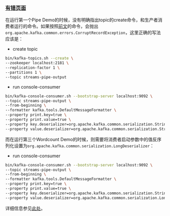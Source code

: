 ### [有错页面](http://kafka.apache.org/11/documentation/streams/tutorial)

在运行第一个Pipe Demo的时候，没有明确指出topic的create命令，和生产者消费者运行的命令。如果按照[前文](http://kafka.apache.org/11/documentation/streams/quickstart)的命令，会抛出`org.apache.kafka.common.errors.CorruptRecordException`，这里正确的写法应该是：

* create topic 
```bash
bin/kafka-topics.sh --create \
--zookeeper localhost:2181 \
--replication-factor 1 \
--partitions 1 \
--topic streams-pipe-output
```

* run console-consumer

```bash
bin/kafka-console-consumer.sh --bootstrap-server localhost:9092 \
--topic streams-pipe-output \
--from-beginning \
--formatter kafka.tools.DefaultMessageFormatter \
--property print.key=true \
--property print.value=true \
--property key.deserializer=org.apache.kafka.common.serialization.StringDeserializer \
--property value.deserializer=org.apache.kafka.common.serialization.StringDeserializer
```

而在运行第三个Wordcount Demo的时候，则需要将消费者启动参数中的值反序列化设置为`org.apache.kafka.common.serialization.LongDeserializer`：

* run console-consumer

```bash
bin/kafka-console-consumer.sh --bootstrap-server localhost:9092 \
--topic streams-pipe-output \
--from-beginning \
--formatter kafka.tools.DefaultMessageFormatter \
--property print.key=true \
--property print.value=true \
--property key.deserializer=org.apache.kafka.common.serialization.StringDeserializer \
--property value.deserializer=org.apache.kafka.common.serialization.LongDeserializer
```

详细信息参见[此处](https://stackoverflow.com/questions/49098274/kafka-stream-get-corruptrecordexception)。